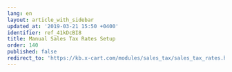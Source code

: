```yaml
---
lang: en
layout: article_with_sidebar
updated_at: '2019-03-21 15:50 +0400'
identifier: ref_41kDcBI8
title: Manual Sales Tax Rates Setup
order: 140
published: false
redirect_to: 'https://kb.x-cart.com/modules/sales_tax/sales_tax_rates.html'
---
```

